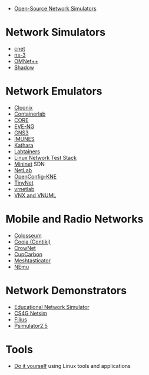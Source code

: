 <ul><li>
<a href="https://www.brianlinkletter.com/open-source-network-simulators/">Open-Source Network Simulators</a>
</li>
</ul>

# Network Simulators

<ul>
<li>
<a href="http://www.csse.uwa.edu.au/cnet/" target="_blank" rel="noopener noreferrer">cnet</a>
</li>
<li>
<a href="https://www.brianlinkletter.com/open-source-network-simulators/#ns3">ns-3</a>
</li>
<li>
<a href="https://omnetpp.org/" target="_blank" rel="noopener noreferrer">OMNet++</a>
</li>
<li>
<a href="https://www.brianlinkletter.com/open-source-network-simulators/#shadow">Shadow</a>
</li>
</ul>

# Network Emulators

<ul>
<li>
<a href="https://www.brianlinkletter.com/tag/cloonix/">Cloonix</a>
</li>
<li>
<a href="https://www.brianlinkletter.com/tag/Containerlab/">Containerlab</a>
</li>
<li>
<a href="https://www.brianlinkletter.com/tag/core/">CORE</a>
</li>
<li>
<a href="https://www.brianlinkletter.com/open-source-network-simulators/#unetlab">EVE-NG</a>
</li>
<li>
<a href="https://www.brianlinkletter.com/tag/gns3/">GNS3</a>
</li>

<li>
<a href="https://www.brianlinkletter.com/tag/imunes/">IMUNES</a>
</li>
<li>
<a href="https://www.brianlinkletter.com/open-source-network-simulators/#netkit">Kathara</a>
</li>
<li>
<a href="https://my.nps.edu/web/c3o/labtainers" target="_blank" rel="noopener noreferrer">Labtainers</a>
</li>
<li>
<a href="http://lnst-project.org/" target="_blank" rel="noopener noreferrer">Linux Network Test Stack</a>
</li>
<li>
<a href="https://www.brianlinkletter.com/tag/mininet/">Mininet</a> SDN
</li>
<li>
<a href="https://github.com/ipspace/netlab" target="_blank" rel="noopener noreferrer">NetLab</a>
</li>
<li>
<a href="https://github.com/openconfig/kne" target="_blank" rel="noopener noreferrer">OpenConfig-KNE</a>
</li>
<li>
<a href="https://github.com/tinynetwork/tinet" target="_blank" rel="noopener noreferrer">TinyNet</a>
</li>
<li>
<a href="https://www.brianlinkletter.com/tag/vrnetlab/">vrnetlab</a>
</li>
<li>
<a href="https://www.brianlinkletter.com/tag/vnx/">VNX and VNUML</a>
</li>

</ul>


# Mobile and Radio Networks

<ul>
<li>
<a href="https://www.northeastern.edu/colosseum/" target="_blank" rel="noopener noreferrer">Colosseum</a>
</li>
<li>
<a href="https://www.contiki-ng.org/" target="_blank" rel="noopener noreferrer">Cooja (Contiki)</a>
</li>
<li>
<a href="https://github.com/roVer-HM/crownet" target="_blank" rel="noopener noreferrer">CrowNet</a>
</li>
<li>
<a href="http://cupcarbon.com/" target="_blank" rel="noopener noreferrer">CupCarbon</a>
</li>
<li>
<a href="https://github.com/GUVWAF/Meshtasticator" target="_blank" rel="noopener noreferrer">Meshtasticator</a>
</li>
<li>
<a href="https://gitlab.com/v-a/nemu" target="_blank" rel="noopener noreferrer">NEmu</a>
</li>
</ul>





# Network Demonstrators

<ul>
<li>
<a href="http://malkiah.github.io/NetworkSimulator/" target="_blank" rel="noopener noreferrer">Educational Network Simulator</a>
</li>
<li>
<a href="https://netsim.erinn.io/" target="_blank" rel="noopener noreferrer">CS4G Netsim</a>
</li>
<li>
<a href="https://www.lernsoftware-filius.de/Herunterladen" target="_blank" rel="noopener noreferrer">Filius</a>
</li>
<li>
<a href="https://github.com/lager1/psimulator2.5" target="_blank" rel="noopener noreferrer">Psimulator2.5</a>
</li>
</ul>

# Tools

<ul>
<li>
<a href="https://www.brianlinkletter.com/tag/DevOps/">Do it yourself</a> using Linux tools and applications
</li>
</ul>
